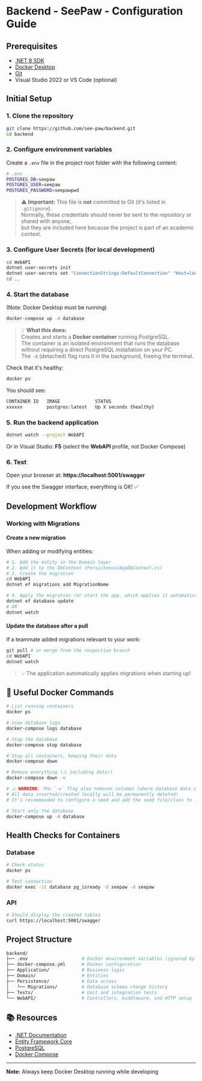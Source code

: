 # Backend - SeePaw - Configuration Guide

## Prerequisites

- [.NET 8 SDK](https://dotnet.microsoft.com/download/dotnet/8.0)
- [Docker Desktop](https://www.docker.com/products/docker-desktop)
- [Git](https://git-scm.com/)
- Visual Studio 2022 or VS Code (optional)

## Initial Setup

### 1. Clone the repository
```bash
git clone https://github.com/see-paw/backend.git
cd backend
```

### 2. Configure environment variables

Create a `.env` file in the project root folder with the following content:
```bash
# .env
POSTGRES_DB=seepaw
POSTGRES_USER=seepaw
POSTGRES_PASSWORD=seepawpwd
```

> ⚠️ **Important:** This file is **not** committed to Git (it's listed in `.gitignore`).  
> Normally, these credentials should never be sent to the repository or shared with anyone,  
> but they are included here because the project is part of an academic context.

### 3. Configure User Secrets (for local development)
```bash
cd WebAPI
dotnet user-secrets init
dotnet user-secrets set "ConnectionStrings:DefaultConnection" "Host=localhost;Port=5432;Database=seepaw;Username=seepaw;Password=seepawpwd"
cd ..
```

### 4. Start the database

(Note: Docker Desktop must be running)
```bash
docker-compose up -d database
```
> 💡 **What this does:**  
> Creates and starts a **Docker container** running PostgreSQL.  
> The container is an isolated environment that runs the database without requiring a direct PostgreSQL installation on your PC.  
> The `-d` (detached) flag runs it in the background, freeing the terminal.

Check that it's healthy:
```bash
docker ps
```

You should see:
```bash
CONTAINER ID   IMAGE             STATUS
xxxxxx         postgres:latest   Up X seconds (healthy)
```

### 5. Run the backend application
```bash
dotnet watch --project WebAPI
```

Or in Visual Studio: **F5** (select the **WebAPI** profile, not Docker Compose)

### 6. Test

Open your browser at: **https://localhost:5001/swagger**

If you see the Swagger interface, everything is OK! ✅

## Development Workflow

### Working with Migrations

#### Create a new migration

When adding or modifying entities:
```bash
# 1. Add the entity in the Domain layer
# 2. Add it to the DbContext (Persistence/AppDbContext.cs)
# 3. Create the migration
cd WebAPI
dotnet ef migrations add MigrationName

# 4. Apply the migration (or start the app, which applies it automatically)
dotnet ef database update
# OR
dotnet watch
```

#### Update the database after a pull

If a teammate added migrations relevant to your work:
```bash
git pull # or merge from the respective branch
cd WebAPI
dotnet watch
```

> 💡 The application automatically applies migrations when starting up!

## 🐳 Useful Docker Commands
```bash
# List running containers
docker ps

# View database logs
docker-compose logs database

# Stop the database
docker-compose stop database

# Stop all containers, keeping their data
docker-compose down

# Remove everything (⚠️ including data!)
docker-compose down -v

# ⚠️ WARNING: The `-v` flag also removes volumes (where database data is stored).  
# All data inserted/created locally will be permanently deleted!  
# It's recommended to configure a seed and add the seed file/class to .gitignore if you plan to run tests.

# Start only the database
docker-compose up -d database
```

## Health Checks for Containers

### Database
```bash
# Check status
docker ps

# Test connection
docker exec -it database pg_isready -U seepaw -d seepaw
```

### API
```bash
# Should display the created tables
curl https://localhost:5001/swagger
```

## Project Structure
```bash
backend/
├── .env                    # Docker environment variables (ignored by Git)
├── docker-compose.yml      # Docker configuration
├── Application/            # Business logic
├── Domain/                 # Entities
├── Persistence/            # Data access
│   └── Migrations/         # Database schema change history
├── Tests/                  # Unit and integration tests
└── WebAPI/                 # Controllers, middleware, and HTTP setup
```

## 📚 Resources

- [.NET Documentation](https://docs.microsoft.com/dotnet/)
- [Entity Framework Core](https://docs.microsoft.com/ef/core/)
- [PostgreSQL](https://www.postgresql.org/docs/)
- [Docker Compose](https://docs.docker.com/compose/)

---

**Note:** Always keep Docker Desktop running while developing
